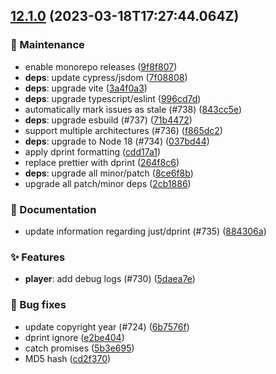 ## [12.1.0](https://github.com/axteams-software/zeno-web/compare/v12.0.0...v12.1.0) (2023-03-18T17:27:44.064Z)

### 🚧 Maintenance

  - enable monorepo releases ([9f8f807](https://github.com/axteams-software/zeno-web/commit/9f8f8070c1d812df5c17b11148b67bb6b8fdd068))
  - **deps**: update cypress/jsdom ([7f08808](https://github.com/axteams-software/zeno-web/commit/7f08808681dfe7cd2d163b8a7a404713d712a18b))
  - **deps**: upgrade vite ([3a4f0a3](https://github.com/axteams-software/zeno-web/commit/3a4f0a353617cf42877f11581df9437ed4a370bf))
  - **deps**: upgrade typescript/eslint ([996cd7d](https://github.com/axteams-software/zeno-web/commit/996cd7d7d76ce479c29bbf8804cae058b4eed82d))
  - automatically mark issues as stale (#738) ([843cc5e](https://github.com/axteams-software/zeno-web/commit/843cc5e9ede828a30499d00af9af30b5363bab68))
  - **deps**: upgrade esbuild (#737) ([71b4472](https://github.com/axteams-software/zeno-web/commit/71b447230ea132b37f8e7d65fe08acc8d00ba2d8))
  - support multiple architectures (#736) ([f865dc2](https://github.com/axteams-software/zeno-web/commit/f865dc2d3f8efc96533069a79cf5bfd28fbc641b))
  - **deps**: upgrade to Node 18 (#734) ([037bd44](https://github.com/axteams-software/zeno-web/commit/037bd446078317a84d450de3a9cd26d07cf2e057))
  - apply dprint formatting ([cdd17a1](https://github.com/axteams-software/zeno-web/commit/cdd17a1418cc60b61a043bd00e0b32dc8196bfb9))
  - replace prettier with dprint ([264f8c6](https://github.com/axteams-software/zeno-web/commit/264f8c62888e60ea0125432175aff9994dd848a9))
  - **deps**: upgrade all minor/patch ([8ce6f8b](https://github.com/axteams-software/zeno-web/commit/8ce6f8bc57155a2095fa0c01b1566129246cfae9))
  - upgrade all patch/minor deps ([2cb1886](https://github.com/axteams-software/zeno-web/commit/2cb18866bdf64ef42797b3dd66e6a9c802bce93b))

### 📝 Documentation

  - update information regarding just/dprint (#735) ([884306a](https://github.com/axteams-software/zeno-web/commit/884306abeb810ffad8b6983ded468b8fb052695f))

### ✨ Features

  - **player**: add debug logs (#730) ([5daea7e](https://github.com/axteams-software/zeno-web/commit/5daea7e9e4102fe5bc746b872f6d40f8c1cbbfa8))

### 🐛 Bug fixes

  - update copyright year (#724) ([6b7576f](https://github.com/axteams-software/zeno-web/commit/6b7576fb393e3b9288b9e41bbde72a4f444a78d7))
  - dprint ignore ([e2be404](https://github.com/axteams-software/zeno-web/commit/e2be404da10ce5fe70d369f8d1e379e475bb0681))
  - catch promises ([5b3e695](https://github.com/axteams-software/zeno-web/commit/5b3e695f81623bd2ab9bcf4852f54fc5f318e907))
  - MD5 hash ([cd2f370](https://github.com/axteams-software/zeno-web/commit/cd2f370a3a7bf88c444ed1d2b3c1c13d33741eb0))
